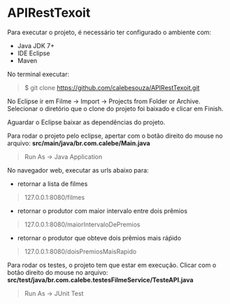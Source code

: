 # APIRestTexoit

Para executar o projeto, é necessário ter configurado o ambiente com:
  - Java JDK 7+
  - IDE Eclipse
  - Maven
  
No terminal executar:
> $ git clone https://github.com/calebesouza/APIRestTexoit.git

No Eclipse ir em Filme -> Import -> Projects from Folder or Archive. Selecionar o diretório que o clone do projeto foi baixado e clicar em Finish.

Aguardar o Eclipse baixar as dependências do projeto.

Para rodar o projeto pelo eclipse, apertar com o botão direito do mouse no arquivo: **src/main/java/br.com.calebe/Main.java**
> Run As -> Java Application

No navegador web, executar as urls abaixo para:
  
  - retornar a lista de filmes
  > 127.0.0.1:8080/filmes
  
  - retornar o produtor com maior intervalo entre dois prêmios
  > 127.0.0.1:8080/maiorIntervaloDePremios
  
  - retornar o produtor que obteve dois prêmios mais ráṕido
  > 127.0.0.1:8080/doisPremiosMaisRapido
  
Para rodar os testes, o projeto tem que estar em execução. 
Clicar com o botão direito do mouse no arquivo: **src/test/java/br.com.calebe.testesFilmeService/TesteAPI.java**   
> Run As -> JUnit Test

